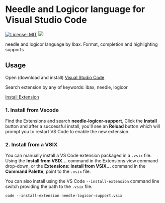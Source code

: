 # Needle and Logicor language for Visual Studio Code

[![License: MIT](https://img.shields.io/badge/license-MIT-orange.svg)](LICENSE.md)
[![](https://vsmarketplacebadge.apphb.com/installs-short/ibax.needle-logicor.svg)](https://marketplace.visualstudio.com/items?itemName=ibax.needle-logicor)

needle and logicor language by Ibax. Format, completion and highlighting supports

## Usage

Open (download and install) [Visual Studio Code](https://code.visualstudio.com/)

Search extension by any of keywords: ibax, needle, logicor

[Install Extension](https://marketplace.visualstudio.com/items?itemName=ibax.needle-logicor)


### 1. Install from Vscode

Find the Extensions and search **needle-logicor-support**, Click the **Install** button and after a successful install, you'll see an **Reload** button which will prompt you to restart VS Code to enable the new extension.

### 2. Install from a VSIX

You can manually install a VS Code extension packaged in a `.vsix` file. Using the **Install from VSIX...** command in the Extensions view command drop-down, or the **Extensions: Install from VSIX...** command in the **Command Palette**, point to the `.vsix` file.

You can also install using the VS Code `--install-extension` command line switch providing the path to the `.vsix` file.

```
code --install-extension needle-logicor-support.vsix
```
